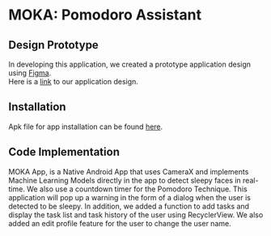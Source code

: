 # MOKA: Pomodoro Assistant
## Design Prototype
In developing this application, we created a prototype application design using [Figma](https://www.figma.com).  
Here is a [link](https://www.figma.com/file/p63qALu5hQNAAKgzvOn900/MOKA---Study-Monitoring?type=design&node-id=0%3A1&mode=design&t=kC9MRKSLbZbEJUnu-1) to our application design.

## Installation
Apk file for app installation can be found [here]().

## Code Implementation
MOKA App, is a Native Android App that uses CameraX and implements Machine Learning Models directly in the app to detect sleepy faces in real-time. We also use a countdown timer for the Pomodoro Technique. This application will pop up a warning in the form of a dialog when the user is detected to be sleepy. In addition, we added a function to add tasks and display the task list and task history of the user using RecyclerView. We also added an edit profile feature for the user to change the user name.

